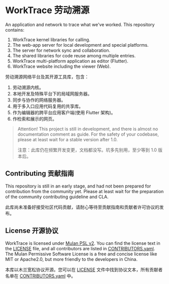 # WorkTrace 劳动溯源

An application and network to trace what we've worked. This repository contains:

1. WorkTrace kernel libraries for calling.
2. The web-app server for local development and special platforms.
3. The server for network sync and collaboration.
4. The shared libraries for code reuse among multiple entries.
5. WorkTrace multi-platform application as editor (Flutter).
6. WorkTrace website including the viewer (Web).

劳动溯源网络平台及其开源工具库，包含：

1. 劳动溯源内核。
2. 本地开发及特殊平台下的局域网服务器。
3. 同步与协作的网络服务器。
4. 用于多入口应用代码复用的共享库。
5. 作为编辑器的跨平台应用客户端(使用 Flutter 架构)。
6. 作检索和展示的网页。

> Attention! This project is still in development, and there is almost no documentation comment as guide. For the safety of your codebase, please at least wait for a stable version after 1.0.
>
> 注意：此库仍在频繁开发变更，文档都没写。坑多先别用，至少等到 1.0 版本后。

## Contributing 贡献指南

This repository is still in an early stage, and had not been prepared for contribution from the community yet. Please at least wait for the preparation of the community contributing guideline and CLA.

此库尚未准备好接受社区代码贡献，请耐心等待至贡献指南和贡献者许可协议的发布。

## License 开源协议

WorkTrace is licensed under [Mulan PSL v2](http://license.coscl.org.cn/MulanPSL2). You can find the license text in the [LICENSE](./LICENSE) file, and all contributors are listed in [CONTRIBUTORS.yaml](./CONTRIBUTORS.yaml). The Mulan Permissive Software License is a free and concise license like MIT or Apache2.0, but more friendly to the developers in China.

本库以木兰宽松协议开源。您可以在 [LICENSE](./LICENSE) 文件中找到协议文本，所有贡献者名单在 [CONTRIBUTORS.yaml](./CONTRIBUTORS.yaml) 中。
